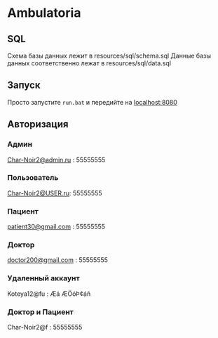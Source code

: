 # Ambulatoria

## SQL

Схема базы данных лежит в resources/sql/schema.sql Данные базы данных соответственно лежат в resources/sql/data.sql

## Запуск

Просто запустите <code>run.bat</code> и передийте на <a href="localhost:8080">localhost:8080</a>

## Авторизация

### Админ

Char-Noir2@admin.ru : 55555555

### Пользователь

Char-Noir2@USER.ru: 55555555

### Пациент

patient30@gmail.com : 55555555

### Доктор

doctor200@gmail.com : 55555555

### Удаленный аккаунт

Koteya12@fu : Æá ÆÖóÞ¢áñ

### Доктор и Пациент

Char-Noir2@f : 55555555